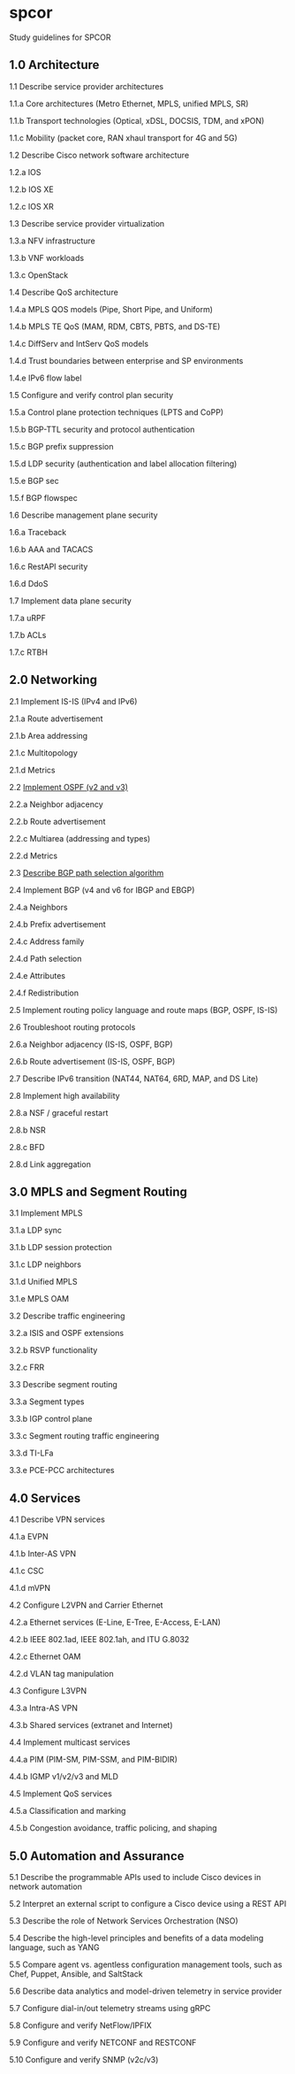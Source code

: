 # spcor
Study guidelines for SPCOR

## 1.0 Architecture

1.1 Describe service provider architectures

1.1.a Core architectures (Metro Ethernet, MPLS, unified MPLS, SR)

1.1.b Transport technologies (Optical, xDSL, DOCSIS, TDM, and xPON)

1.1.c Mobility (packet core, RAN xhaul transport for 4G and 5G)

1.2 Describe Cisco network software architecture

1.2.a IOS

1.2.b IOS XE

1.2.c IOS XR

1.3 Describe service provider virtualization

1.3.a NFV infrastructure

1.3.b VNF workloads

1.3.c OpenStack

1.4 Describe QoS architecture

1.4.a MPLS QOS models (Pipe, Short Pipe, and Uniform)

1.4.b MPLS TE QoS (MAM, RDM, CBTS, PBTS, and DS-TE)

1.4.c DiffServ and IntServ QoS models

1.4.d Trust boundaries between enterprise and SP environments

1.4.e IPv6 flow label

1.5 Configure and verify control plan security

1.5.a Control plane protection techniques (LPTS and CoPP)

1.5.b BGP-TTL security and protocol authentication

1.5.c BGP prefix suppression

1.5.d LDP security (authentication and label allocation filtering)

1.5.e BGP sec

1.5.f BGP flowspec

1.6 Describe management plane security

1.6.a Traceback

1.6.b AAA and TACACS

1.6.c RestAPI security

1.6.d DdoS

1.7 Implement data plane security

1.7.a uRPF

1.7.b ACLs

1.7.c RTBH


## 2.0 Networking

2.1 Implement IS-IS (IPv4 and IPv6)

2.1.a Route advertisement

2.1.b Area addressing

2.1.c Multitopology

2.1.d Metrics

2.2 [Implement OSPF (v2 and v3)](https://github.com/inband/spcor/tree/master/2-networking/2-implement-ospf)

2.2.a Neighbor adjacency

2.2.b Route advertisement

2.2.c Multiarea (addressing and types)

2.2.d Metrics

2.3 [Describe BGP path selection algorithm](https://github.com/inband/spcor/tree/master/2-networking/3-bgp-path-selection)

2.4 Implement BGP (v4 and v6 for IBGP and EBGP)

2.4.a Neighbors

2.4.b Prefix advertisement

2.4.c Address family

2.4.d Path selection

2.4.e Attributes

2.4.f Redistribution

2.5 Implement routing policy language and route maps (BGP, OSPF, IS-IS)

2.6 Troubleshoot routing protocols

2.6.a Neighbor adjacency (IS-IS, OSPF, BGP)

2.6.b Route advertisement (IS-IS, OSPF, BGP)

2.7 Describe IPv6 transition (NAT44, NAT64, 6RD, MAP, and DS Lite)

2.8 Implement high availability

2.8.a NSF / graceful restart

2.8.b NSR

2.8.c BFD

2.8.d Link aggregation


## 3.0 MPLS and Segment Routing

3.1 Implement MPLS

3.1.a LDP sync

3.1.b LDP session protection

3.1.c LDP neighbors

3.1.d Unified MPLS

3.1.e MPLS OAM

3.2 Describe traffic engineering

3.2.a ISIS and OSPF extensions

3.2.b RSVP functionality

3.2.c FRR

3.3 Describe segment routing

3.3.a Segment types

3.3.b IGP control plane

3.3.c Segment routing traffic engineering

3.3.d TI-LFa

3.3.e PCE-PCC architectures


## 4.0 Services

4.1 Describe VPN services

4.1.a EVPN

4.1.b Inter-AS VPN

4.1.c CSC

4.1.d mVPN

4.2 Configure L2VPN and Carrier Ethernet

4.2.a Ethernet services (E-Line, E-Tree, E-Access, E-LAN)

4.2.b IEEE 802.1ad, IEEE 802.1ah, and ITU G.8032

4.2.c Ethernet OAM

4.2.d VLAN tag manipulation

4.3 Configure L3VPN

4.3.a Intra-AS VPN

4.3.b Shared services (extranet and Internet)

4.4 Implement multicast services

4.4.a PIM (PIM-SM, PIM-SSM, and PIM-BIDIR)

4.4.b IGMP v1/v2/v3 and MLD

4.5 Implement QoS services

4.5.a Classification and marking

4.5.b Congestion avoidance, traffic policing, and shaping


## 5.0 Automation and Assurance

5.1 Describe the programmable APIs used to include Cisco devices in network automation

5.2 Interpret an external script to configure a Cisco device using a REST API

5.3 Describe the role of Network Services Orchestration (NSO)

5.4 Describe the high-level principles and benefits of a data modeling language, such as YANG

5.5 Compare agent vs. agentless configuration management tools, such as Chef, Puppet, Ansible, and SaltStack

5.6 Describe data analytics and model-driven telemetry in service provider

5.7 Configure dial-in/out telemetry streams using gRPC

5.8 Configure and verify NetFlow/IPFIX

5.9 Configure and verify NETCONF and RESTCONF

5.10 Configure and verify SNMP (v2c/v3)


